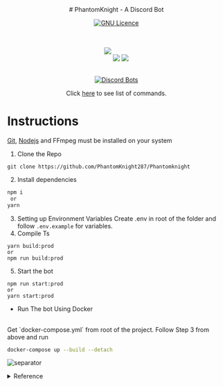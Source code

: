 <div > 
<div align="center">
# PhantomKnight - A Discord Bot

[![GNU Licence](https://img.shields.io/badge/license-GPLv3-blue.svg?style=flat-square)](https://www.gnu.org/licenses/gpl-3.0.en.html)

<br/>
<br/>
<img style="margin-bottom:1rem" src="https://img.shields.io/badge/TypeScript-007ACC?style=for-the-badge&logo=typescript&logoColor=white">
<img src="https://img.shields.io/badge/Node.js-339933?style=for-the-badge&logo=nodedotjs&logoColor=white">
<img src="https://img.shields.io/badge/next.js-000000?style=for-the-badge&logo=nextdotjs&logoColor=white"></img>
<br/>
<br/>

[![Discord Bots](https://top.gg/api/widget/838686966387965992.svg)](https://top.gg/bot/838686966387965992)

Click [here](https://bot.phantomknight.tk/docs) to see list of commands.
</div>

# Instructions

[Git](https://git-scm.com/downloads), [Nodejs](https://nodejs.org) and FFmpeg must be installed on your system

1. Clone the Repo
```
git clone https://github.com/PhantomKnight287/Phantomknight
```
2. Install dependencies
```bash
npm i 
 or
yarn
```
3. Setting up Environment Variables
    Create .env in root of the folder and follow `.env.example` for variables.
4. Compile Ts
```
yarn build:prod
or 
npm run build:prod
```
5. Start the bot
```
npm run start:prod
or
yarn start:prod
```

- Run The bot Using Docker
<br/>
Get `docker-compose.yml` from root of the project. Follow Step 3 from above and run

```bash
docker-compose up --build --detach
```

![separator](https://user-images.githubusercontent.com/73097560/115834477-dbab4500-a447-11eb-908a-139a6edaec5c.gif)

<details>
<summary>Reference</summary>
<br/>
<a href="https://github.com/hackarmour/discord-assistant-js">Command Handler</a><br/>
<a href="https://github.com/tatupesonen/formatbot">Idea to Use Typescript and Docker</a><br/>
<a href="https://github.com/Androz2091/discord-music-bot">Music Commands </a>
</details>
</div>
